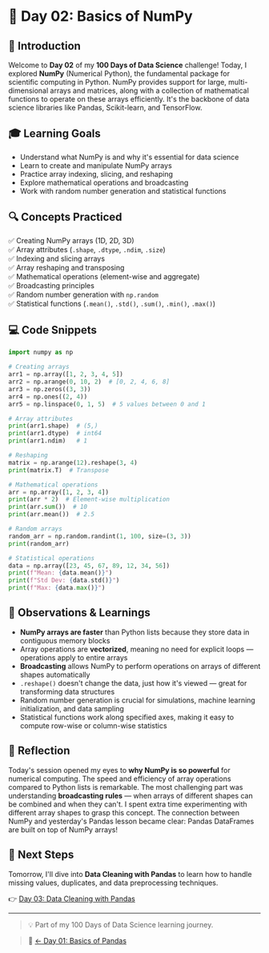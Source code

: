 # 🔢 Day 02: Basics of NumPy

## 🎯 Introduction

Welcome to **Day 02** of my **100 Days of Data Science** challenge! Today, I explored **NumPy** (Numerical Python), the fundamental package for scientific computing in Python. NumPy provides support for large, multi-dimensional arrays and matrices, along with a collection of mathematical functions to operate on these arrays efficiently. It's the backbone of data science libraries like Pandas, Scikit-learn, and TensorFlow.

## 🎓 Learning Goals

- Understand what NumPy is and why it's essential for data science
- Learn to create and manipulate NumPy arrays
- Practice array indexing, slicing, and reshaping
- Explore mathematical operations and broadcasting
- Work with random number generation and statistical functions

## 🔍 Concepts Practiced

✅ Creating NumPy arrays (1D, 2D, 3D)  
✅ Array attributes (`.shape`, `.dtype`, `.ndim`, `.size`)  
✅ Indexing and slicing arrays  
✅ Array reshaping and transposing  
✅ Mathematical operations (element-wise and aggregate)  
✅ Broadcasting principles  
✅ Random number generation with `np.random`  
✅ Statistical functions (`.mean()`, `.std()`, `.sum()`, `.min()`, `.max()`)  

## 💻 Code Snippets
```python
import numpy as np

# Creating arrays
arr1 = np.array([1, 2, 3, 4, 5])
arr2 = np.arange(0, 10, 2)  # [0, 2, 4, 6, 8]
arr3 = np.zeros((3, 3))
arr4 = np.ones((2, 4))
arr5 = np.linspace(0, 1, 5)  # 5 values between 0 and 1

# Array attributes
print(arr1.shape)  # (5,)
print(arr1.dtype)  # int64
print(arr1.ndim)   # 1

# Reshaping
matrix = np.arange(12).reshape(3, 4)
print(matrix.T)  # Transpose

# Mathematical operations
arr = np.array([1, 2, 3, 4])
print(arr * 2)  # Element-wise multiplication
print(arr.sum())  # 10
print(arr.mean())  # 2.5

# Random arrays
random_arr = np.random.randint(1, 100, size=(3, 3))
print(random_arr)

# Statistical operations
data = np.array([23, 45, 67, 89, 12, 34, 56])
print(f"Mean: {data.mean()}")
print(f"Std Dev: {data.std()}")
print(f"Max: {data.max()}")
```

## 📝 Observations & Learnings

- **NumPy arrays are faster** than Python lists because they store data in contiguous memory blocks
- Array operations are **vectorized**, meaning no need for explicit loops — operations apply to entire arrays
- **Broadcasting** allows NumPy to perform operations on arrays of different shapes automatically
- `.reshape()` doesn't change the data, just how it's viewed — great for transforming data structures
- Random number generation is crucial for simulations, machine learning initialization, and data sampling
- Statistical functions work along specified axes, making it easy to compute row-wise or column-wise statistics

## 💭 Reflection

Today's session opened my eyes to **why NumPy is so powerful** for numerical computing. The speed and efficiency of array operations compared to Python lists is remarkable. The most challenging part was understanding **broadcasting rules** — when arrays of different shapes can be combined and when they can't. I spent extra time experimenting with different array shapes to grasp this concept. The connection between NumPy and yesterday's Pandas lesson became clear: Pandas DataFrames are built on top of NumPy arrays!

## 🚀 Next Steps

Tomorrow, I'll dive into **Data Cleaning with Pandas** to learn how to handle missing values, duplicates, and data preprocessing techniques.

👉 [Day 03: Data Cleaning with Pandas](../Day-03/README.md)

---

> 💡 Part of my 100 Days of Data Science learning journey.

> 📂 [← Day 01: Basics of Pandas](../Day-01/README.md)